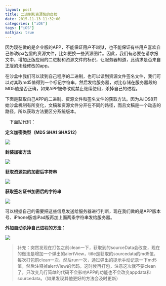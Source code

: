```yaml
---
layout: post
title: 二进制和资源包的自检
date: 2015-11-13 11:32:00
categories: ["iOS"]
tags: ["iOS"]
mathjax: true
---
```


因为现在做的是企业版的APP，不能保证用户不越狱，也不能保证有些用户喜欢自己修改ipa包里的资源文件，比如更换一些资源图片。因此，我们有必要在请求报文中，增加正版应用的二进制和资源文件的标识，让服务器知道，此请求是否来自正版的未经修改的app。

在沙盒中我们可以读到自己程序的二进制，也可以读到资源文件签名文件，我们可以对其取md5值得到一个标记字符串，然后发给服务器，对比存储在服务器段的MD5值是否正确，如果APP被修改就禁止继续使用，杀掉自己的进程。

下面是获取自己APP的二进制、资源文件和签名文件的获取方法。因为从iOS8开始沙盒机制有所变化，文稿和资源文件分开在不同的路径，而且文稿是一个动态的路径，所以获取方法要区分系统版本。

　下面贴代码：

**定义加密类型（MD5  SHA1  SHA512）**

![](https://cdn.jsdelivr.net/gh/dongjiawang/BlogImage@1.0.0.2/img/20200926113751.png)

**封装加密方法**

![](https://cdn.jsdelivr.net/gh/dongjiawang/BlogImage@1.0.0.2/img/20200926114246.png)

**获取资源包的加密后字符串**

![](https://cdn.jsdelivr.net/gh/dongjiawang/BlogImage@1.0.0.2/img/20200926122709.png)

**获取签名证书加密后的字符串**

![](https://cdn.jsdelivr.net/gh/dongjiawang/BlogImage@1.0.0.2/img/20200926114400.png)


可以根据自己的需要把这些信息发送给服务器进行判断，现在我们做的是APP版本号、iPhone版或iPad版再加上面两条字符串发给服务器。

**外加自动杀掉自己进程的方法：**

![](https://cdn.jsdelivr.net/gh/dongjiawang/BlogImage@1.0.0.2/img/20200926114519.png)

>补充：突然发现在打包之前clean一下，获取到的sourceData会改变，现在的做法是增加一个弹出的alertView，title是获取的sourcedata的md5值，每次打包前clean一次，然后run一次，通过弹出的提示手动记录一下md5值，然后注释掉alertView的代码，这时候再打包，注意这次就不要clean了，只改变几行简单的代码不会影响APP的功能也不会改变appdata和sourcedata。（如果发现其他更好的方法会及时更新）